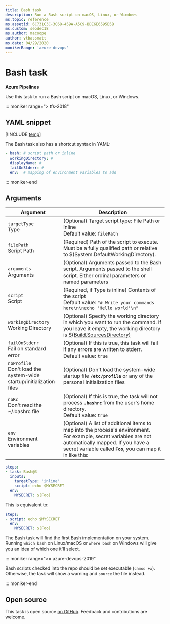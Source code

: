 ```yaml
---
title: Bash task
description: Run a Bash script on macOS, Linux, or Windows
ms.topic: reference
ms.assetid: 6C731C3C-3C68-459A-A5C9-BDE6E6595B5B
ms.custom: seodec18
ms.author: macoope
author: vtbassmatt
ms.date: 04/29/2020
monikerRange: 'azure-devops'
---
```


# Bash task

**Azure Pipelines**

Use this task to run a Bash script on macOS, Linux, or Windows.

::: moniker range="> tfs-2018"

## YAML snippet

[!INCLUDE [temp](../includes/yaml/BashV3.md)]

The Bash task also has a shortcut syntax in YAML:

```yaml
- bash: # script path or inline
  workingDirectory: #
  displayName: #
  failOnStderr: #
  env:  # mapping of environment variables to add
```

::: moniker-end

## Arguments

| Argument                                                                | Description                                                                                                                                                                                                               |
| ----------------------------------------------------------------------- | ------------------------------------------------------------------------------------------------------------------------------------------------------------------------------------------------------------------------- |
| `targetType`<br/>Type                                                   | (Optional) Target script type: File Path or Inline <br/>Default value: `filePath`                                                                                                                                         |
| `filePath`<br/>Script Path                                              | (Required) Path of the script to execute. Must be a fully qualified path or relative to \$(System.DefaultWorkingDirectory).                                                                                               |
| `arguments`<br/>Arguments                                               | (Optional) Arguments passed to the Bash script. Arguments passed to the shell script. Either ordinal parameters or named parameters                                                                                       |
| `script`<br/>Script                                                     | (Required, if Type is inline) Contents of the script <br/>Default value: `"# Write your commands here\n\necho 'Hello world'\n"`                                                                                           |
| `workingDirectory`<br/>Working Directory                                | (Optional) Specify the working directory in which you want to run the command. If you leave it empty, the working directory is [\$(Build.SourcesDirectory)](../../build/variables.md)                                     |
| `failOnStderr`<br/>Fail on standard error                               | (Optional) If this is true, this task will fail if any errors are written to stderr. <br/>Default value: `true`                                                                                                           |
| `noProfile`<br/>Don't load the system-wide startup/initialization files | (Optional) Don't load the system-wide startup file **`/etc/profile`** or any of the personal initialization files                                                                                                         |
| `noRc`<br/>Don't read the ~/.bashrc file                                | (Optional) If this is true, the task will not process **`.bashrc`** from the user's home directory.<br/>Default value: `true`                                                                                             |
| `env`<br/>Environment variables                                         | (Optional) A list of additional items to map into the process's environment.<br/>For example, secret variables are not automatically mapped. If you have a secret variable called **`Foo`**, you can map it in like this: |

```YAML
steps:
- task: Bash@3
  inputs:
    targetType: 'inline'
    script: echo $MYSECRET
  env:
    MYSECRET: $(Foo)
```

This is equivalent to:

```YAML
steps:
- script: echo $MYSECRET
  env:
    MYSECRET: $(Foo)
```

The Bash task will find the first Bash implementation on your system.
Running `which bash` on Linux/macOS or `where bash` on Windows will give you an idea of which one it'll select.

::: moniker range=">= azure-devops-2019"

Bash scripts checked into the repo should be set executable (`chmod +x`).
Otherwise, the task will show a warning and `source` the file instead.

::: moniker-end

## Open source

This task is open source [on GitHub](https://github.com/Microsoft/azure-pipelines-tasks). Feedback and contributions are welcome.
